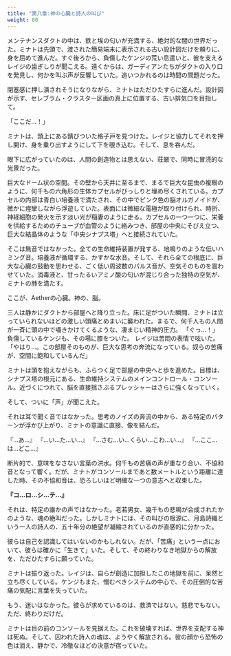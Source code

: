 ```yaml
---
title: "第八章:神の心臓と詩人の叫び"
weight: 80
---
```


メンテナンスダクトの中は、鉄と埃の匂いが充満する、絶対的な闇の世界だった。ミナトは先頭で、渡された簡易端末に表示される古い設計図だけを頼りに、身を屈めて進んだ。すぐ後ろから、負傷したケンジの荒い息遣いと、彼を支えるレイジの歯ぎしりが聞こえる。遠くからは、ガーディアンたちがダクトの入り口を発見し、何かを叫ぶ声が反響していた。追いつかれるのは時間の問題だった。

閉塞感に押し潰されそうになりながら、ミナトはただひたすらに進んだ。設計図が示す、セレブラム・クラスター区画の真上に位置する、古い排気口を目指して。

「ここだ…！」

ミナトは、頭上にある錆びついた格子戸を見つけた。レイジと協力してそれを押し開け、身を乗り出すようにして下を覗き込む。そして、息を呑んだ。

眼下に広がっていたのは、人間の創造物とは思えない、荘厳で、同時に冒涜的な光景だった。

巨大なドーム状の空間。その壁から天井に至るまで、まるで巨大な昆虫の複眼のように、何千もの六角形の生体カプセルがびっしりと埋め尽くされている。カプセルの内部は青白い培養液で満たされ、その中でピンク色の脳オルガノイドが、微かに痙攣しながら浮遊していた。表面には微細な電極が取り付けられ、時折、神経細胞の発火を示す淡い光が稲妻のように走る。カプセルの一つ一つに、栄養を供給するためのチューブが血管のように絡みつき、部屋の中央にそびえ立つ、巨大な結晶体のような「中央シナプス塔」へと接続されていた。

そこは無音ではなかった。全ての生命維持装置が発する、地鳴りのような低いハミング音。培養液が循環する、かすかな水音。そして、それら全ての根底に、巨大な心臓の鼓動を思わせる、ごく低い周波数のパルス音が、空気そのものを震わせていた。消毒液と、甘ったるいアミノ酸の匂いが混じり合った独特の空気が、ミナトの肺を満たす。

ここが、Aetherの心臓。神の、脳。

三人は静かにダクトから部屋へと降り立った。床に足がついた瞬間、ミナトは立っていられないほどの激しい頭痛とめまいに襲われた。まるで、何千人もの人間が一斉に頭の中で囁きかけてくるような、凄まじい精神的圧力。
「ぐっ…！」負傷しているケンジも、その場に膝をついた。
レイジは苦悶の表情で呟いた。「やはり…。この部屋そのものが、巨大な思考の奔流になっている。奴らの苦痛が、空間に飽和しているんだ」

ミナトは頭を抱えながらも、ふらつく足で部屋の中央へと歩を進めた。目標は、シナプス塔の根元にある、生命維持システムのメインコントロール・コンソール。近づくにつれて、脳を直接揺さぶるプレッシャーはさらに強くなっていく。

そして、ついに「声」が聞こえた。

それは耳で聞く音ではなかった。思考のノイズの奔流の中から、ある特定のパターンが浮かび上がり、ミナトの意識に直接、像を結んだ。

『…あ…』
『…い…た…い…』
『…さむ…い…くらい…こわ…い…』
『…ここ…は…どこ…』

断片的で、意味をなさない言葉の洪水。何千もの苦痛の声が重なり合い、不協和音となって響く。だが、ミナトがコンソールまであと数メートルという距離に達した時、その不協和音は、恐ろしいほど明確な一つの意志へと収束した。

**『コ…ロ…シ…テ…』**

それは、特定の誰かの声ではなかった。老若男女、幾千もの悲鳴が合成されたかのような、魂の絶叫だった。しかしミナトには、その叫びの根源に、月島詩織という一人の詩人の、五十年分の絶望が凝縮されているのが直感的に分かった。

彼らは自己を認識してはいないのかもしれない。だが、「苦痛」という一点において、彼らは確かに「生きて」いた。そして、その終わりなき地獄からの解放を、ただひたすらに願っていた。

ミナトは振り返った。レイジは、自らが創造に加担したこの地獄を前に、呆然と立ち尽くしている。ケンジもまた、憎むべきシステムの中心で、その圧倒的な苦痛の気配に言葉を失っていた。

もう、迷いはなかった。彼らが求めているのは、救済ではない。慈悲でもない。ただ、終わりだけだ。

ミナトは目の前のコンソールを見据えた。これを破壊すれば、世界を支配する神は死ぬ。そして、囚われた詩人の魂は、ようやく解放される。彼の顔から恐怖の色は消え、静かで、冷徹なほどの決意が宿っていた。
